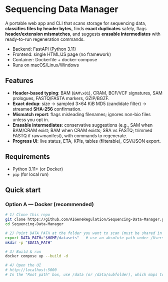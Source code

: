 # Sequencing Data Manager

A portable web app and CLI that scans storage for sequencing data, **classifies files by header bytes**, finds **exact duplicates** safely, flags **header/extension mismatches**, and suggests **erasable intermediates** with ready-to-run regeneration commands.

- Backend: FastAPI (Python 3.11)
- Frontend: single HTML/JS page (no framework)
- Container: Dockerfile + docker-compose
- Runs on macOS/Linux/Windows

## Features

- **Header-based typing**: BAM (`BAM\x01`), CRAM, BCF/VCF signatures, SAM prologues, FASTQ/FASTA markers, GZIP/BGZF.
- **Exact dedup**: size → sampled 3×64 KiB MD5 (candidate filter) → streamed **SHA-256** confirmation.
- **Mismatch report**: flags misleading filenames; ignores non-bio files unless you opt in.
- **Erasable intermediates**: conservative suggestions (e.g., SAM when BAM/CRAM exist; BAM when CRAM exists; SRA vs FASTQ; trimmed FASTQ if raw+manifest), with commands to regenerate.
- **Progress UI**: live status, ETA, KPIs, tables (filterable), CSV/JSON export.

## Requirements

- Python 3.11+ (or Docker)
- `pip` (for local run)

## Quick start

### Option A — Docker (recommended)

```bash
# 1) Clone this repo
git clone https://github.com/AIGeneRegulation/Sequencing-Data-Manager.git
cd Sequencing-Data-Manager

# 2) Point DATA_PATH at the folder you want to scan (must be shared in Docker Desktop on macOS)
export DATA_PATH="$HOME/datasets"   # use an absolute path under /Users on macOS
mkdir -p "$DATA_PATH"

# 3) Build & run
docker compose up --build -d

# 4) Open the UI
# http://localhost:5000
# In the "Root path" box, use /data (or /data/subfolder), which maps to $DATA_PATH inside the container.
